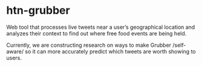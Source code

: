 htn-grubber
===========

Web tool that processes live tweets near a user’s geographical location and analyzes their context to find out where free food events are being held.

Currently, we are constructing research on ways to make Grubber /self-aware/ so it can more accurately predict which tweets are worth showing to users.
